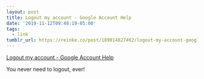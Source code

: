 ```yaml
---
layout: post
title: Logout my account - Google Account Help
date: '2019-11-12T09:48:19-05:00'
tags:
  - link
tumblr_url: https://reinke.co/post/189014827462/logout-my-account-google-account-help
---
```

[Logout my account - Google Account Help](https://support.google.com/accounts/thread/12186751?hl=en)  

You never need to logout, ever!


